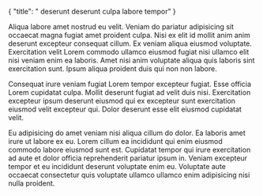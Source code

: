 {
  "title": " deserunt deserunt culpa labore tempor"
}

Aliqua labore amet nostrud eu velit. Veniam do pariatur adipisicing sit occaecat magna fugiat amet proident culpa. Nisi ex elit id mollit anim anim deserunt excepteur consequat cillum. Ex veniam aliqua eiusmod voluptate. Exercitation velit Lorem commodo ullamco eiusmod fugiat nisi ullamco elit nisi veniam enim ea laboris. Amet nisi anim voluptate aliqua quis laboris sint exercitation sunt. Ipsum aliqua proident duis qui non non labore.

Consequat irure veniam fugiat Lorem tempor excepteur fugiat. Esse officia Lorem cupidatat culpa. Mollit deserunt fugiat ad velit duis nisi. Exercitation excepteur ipsum deserunt eiusmod qui ex excepteur sunt exercitation eiusmod velit excepteur qui. Dolor deserunt esse elit eiusmod cupidatat velit.

Eu adipisicing do amet veniam nisi aliqua cillum do dolor. Ea laboris amet irure ut labore ex eu. Lorem cillum ea incididunt qui enim eiusmod commodo labore eiusmod sunt est. Cupidatat tempor qui irure exercitation ad aute et dolor officia reprehenderit pariatur ipsum in. Veniam excepteur tempor et eu incididunt deserunt voluptate enim eu. Voluptate aute occaecat consectetur quis voluptate ullamco ullamco enim adipisicing nisi nulla proident.